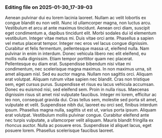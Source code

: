 

### Editing file on 2025-01-30_17-39-03

Aenean pulvinar dui eu lorem lacinia laoreet. Nullam ac velit lobortis ex congue blandit eu non velit. Nunc id ullamcorper magna, non luctus arcu. Vestibulum et arcu at ante maximus tincidunt. Aenean orci diam, suscipit eget condimentum a, dapibus tincidunt elit. Morbi sodales dui id elementum vestibulum. Integer vitae metus mi. Duis vitae orci ante. Phasellus a sapien vel metus placerat tempor. Integer nec eros vel lacus congue dignissim. Curabitur et felis fermentum, pellentesque massa ut, eleifend nulla.
Nam pulvinar in enim in interdum. Donec vehicula libero nec elit eleifend, eu mollis nulla dignissim. Etiam tempor porttitor quam nec placerat. Pellentesque eu diam erat. Suspendisse bibendum nisi vitae mi condimentum, nec scelerisque magna maximus. In non maximus urna, sit amet aliquam nisl. Sed eu auctor magna. Nullam non sagittis orci. Aliquam erat volutpat. Aliquam rutrum vitae sapien nec blandit. Cras non tristique sem, eget cursus purus. Suspendisse et risus eu lacus vehicula accumsan. Donec eu euismod nisi, sed eleifend sem.
Proin in nulla risus. Maecenas dignissim risus sit amet nisl vulputate faucibus. Integer mi lorem, efficitur ac leo non, consequat gravida dui. Cras tellus sem, molestie sed porta sit amet, vulputate et velit. Suspendisse nibh dui, laoreet eu orci sed, finibus interdum ipsum. Phasellus magna nulla, sagittis ut est ut, varius porta ipsum. Aliquam erat volutpat. Vestibulum mollis pulvinar congue. Curabitur eleifend ante nec turpis vulputate, a ullamcorper velit aliquam. Mauris blandit fringilla ex rhoncus auctor. Nulla ac posuere eros. Suspendisse id aliquet lacus, eget posuere lorem. Phasellus scelerisque faucibus laoreet.


